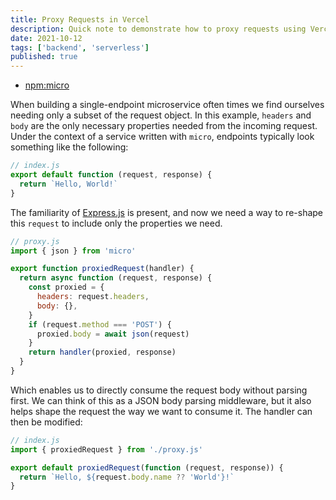 ```yaml
---
title: Proxy Requests in Vercel
description: Quick note to demonstrate how to proxy requests using Vercel's Micro HTTP framework
date: 2021-10-12
tags: ['backend', 'serverless']
published: true
---
```


- [npm:micro](https://www.npmjs.com/package/micro)

When building a single-endpoint microservice often times we find ourselves needing only a subset of the request object. In this example, `headers` and `body` are the only necessary properties needed from the incoming request. Under the context of a service written with `micro`, endpoints typically look something like the following:

```js
// index.js
export default function (request, response) {
  return `Hello, World!`
}
```

The familiarity of [Express.js](https://expressjs.com/) is present, and now we need a way to re-shape this `request` to include only the properties we need.

```js
// proxy.js
import { json } from 'micro'

export function proxiedRequest(handler) {
  return async function (request, response) {
    const proxied = {
      headers: request.headers,
      body: {},
    }
    if (request.method === 'POST') {
      proxied.body = await json(request)
    }
    return handler(proxied, response)
  }
}
```

Which enables us to directly consume the request body without parsing first. We can think of this as a JSON body parsing middleware, but it also helps shape the request the way we want to consume it. The handler can then be modified:

```js
// index.js
import { proxiedRequest } from './proxy.js'

export default proxiedRequest(function (request, response)) {
  return `Hello, ${request.body.name ?? 'World'}!`
}
```
